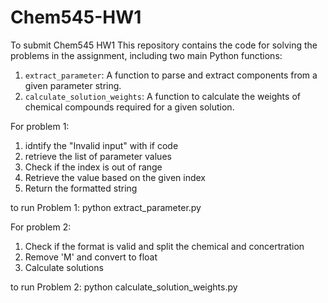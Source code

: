 # Chem545-HW1
To submit Chem545 HW1
This repository contains the code for solving the problems in the assignment, including two main Python functions:
1. `extract_parameter`: A function to parse and extract components from a given parameter string.
2. `calculate_solution_weights`: A function to calculate the weights of chemical compounds required for a given solution.


For problem 1:
1. idntify the "Invalid input" with if code
2. retrieve the list of parameter values
3. Check if the index is out of range
4. Retrieve the value based on the given index
5. Return the formatted string

to run Problem 1:
python extract_parameter.py

For problem 2:
1. Check if the format is valid and split the chemical and 
concertration
2. Remove 'M' and convert to float
3. Calculate solutions

to run Problem 2:
python calculate_solution_weights.py

